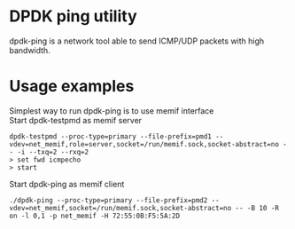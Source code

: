 # DPDK ping utility
dpdk-ping is a network tool able to send ICMP/UDP packets with high bandwidth.  

# Usage examples
Simplest way to run dpdk-ping is to use memif interface  
Start dpdk-testpmd as memif server
```
dpdk-testpmd --proc-type=primary --file-prefix=pmd1 --vdev=net_memif,role=server,socket=/run/memif.sock,socket-abstract=no -- -i --txq=2 --rxq=2
> set fwd icmpecho
> start
```
Start dpdk-ping as memif client
```
./dpdk-ping --proc-type=primary --file-prefix=pmd2 --vdev=net_memif,socket=/run/memif.sock,socket-abstract=no -- -B 10 -R on -l 0,1 -p net_memif -H 72:55:0B:F5:5A:2D
```
